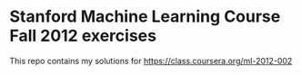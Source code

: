 # Stanford Machine Learning Course Fall 2012 exercises


This repo contains my solutions for https://class.coursera.org/ml-2012-002
